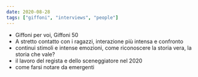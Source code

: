 ```yaml
---
date: 2020-08-28
tags: ["giffoni", "interviews", "people"]
---
```

- Giffoni per voi, Giffoni 50
- A stretto contatto con i ragazzi, interazione più intensa e confronto 
- continui stimoli e intense emozioni, come riconoscere la storia vera, la storia che vale?
- il lavoro del regista e dello sceneggiatore nel 2020
- come farsi notare da emergenti